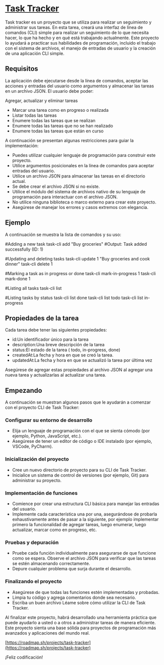# [Task Tracker](https://roadmap.sh/projects/task-tracker)
Task tracker es un proyecto que se utiliza para realizar un seguimiento y administrar sus tareas. En esta tarea, creará una interfaz de línea de comandos (CLI) simple para realizar un seguimiento de lo que necesita hacer, lo que ha hecho y en qué está trabajando actualmente. Este proyecto lo ayudará a practicar sus habilidades de programación, incluido el trabajo con el sistema de archivos, el manejo de entradas de usuario y la creación de una aplicación CLI simple.

## Requisitos
La aplicación debe ejecutarse desde la línea de comandos, aceptar las acciones y entradas del usuario como argumentos y almacenar las tareas en un archivo JSON. El usuario debe poder:

Agregar, actualizar y eliminar tareas
- Marcar una tarea como en progreso o realizada
- Listar todas las tareas
- Enumere todas las tareas que se realizan
- Enumere todas las tareas que no se han realizado
- Enumere todas las tareas que están en curso

A continuación se presentan algunas restricciones para guiar la implementación:

- Puedes utilizar cualquier lenguaje de programación para construir este proyecto.
- Utilice argumentos posicionales en la línea de comandos para aceptar entradas del usuario.
- Utilice un archivo JSON para almacenar las tareas en el directorio actual.
- Se debe crear el archivo JSON si no existe.
- Utilice el módulo del sistema de archivos nativo de su lenguaje de programación para interactuar con el archivo JSON.
- No utilice ninguna biblioteca o marco externo para crear este proyecto.
- Asegúrese de manejar los errores y casos extremos con elegancia.

## Ejemplo
A continuación se muestra la lista de comandos y su uso:

#Adding a new task
task-cli add "Buy groceries"
#Output: Task added successfully (ID: 1)

#Updating and deleting tasks
task-cli update 1 "Buy groceries and cook dinner"
task-cli delete 1

#Marking a task as in progress or done
task-cli mark-in-progress 1
task-cli mark-done 1

#Listing all tasks
task-cli list

#Listing tasks by status
task-cli list done
task-cli list todo
task-cli list in-progress

## Propiedades de la tarea
Cada tarea debe tener las siguientes propiedades:

- id:Un identificador único para la tarea
- description:Una breve descripción de la tarea
- status:El estado de la tarea ( todo, in-progress, done)
- createdAt:La fecha y hora en que se creó la tarea.
- updatedAt:La fecha y hora en que se actualizó la tarea por última vez

Asegúrese de agregar estas propiedades al archivo JSON al agregar una nueva tarea y actualizarlas al actualizar una tarea.

## Empezando
A continuación se muestran algunos pasos que le ayudarán a comenzar con el proyecto CLI de Task Tracker:

### Configurar su entorno de desarrollo
- Elija un lenguaje de programación con el que se sienta cómodo (por ejemplo, Python, JavaScript, etc.).
- Asegúrese de tener un editor de código o IDE instalado (por ejemplo, VSCode, PyCharm).
### Inicialización del proyecto
- Cree un nuevo directorio de proyecto para su CLI de Task Tracker.
- Inicialice un sistema de control de versiones (por ejemplo, Git) para administrar su proyecto.
### Implementación de funciones
- Comience por crear una estructura CLI básica para manejar las entradas del usuario.
- Implemente cada característica una por una, asegurándose de probarla exhaustivamente antes de pasar a la siguiente, por ejemplo implementar primero la funcionalidad de agregar tareas, luego enumerar, luego actualizar, marcar como en progreso, etc.
### Pruebas y depuración
- Pruebe cada función individualmente para asegurarse de que funcione como se espera. Observe el archivo JSON para verificar que las tareas se estén almacenando correctamente.
- Depure cualquier problema que surja durante el desarrollo.
### Finalizando el proyecto
- Asegúrese de que todas las funciones estén implementadas y probadas.
- Limpia tu código y agrega comentarios donde sea necesario.
- Escriba un buen archivo Léame sobre cómo utilizar la CLI de Task Tracker.

Al finalizar este proyecto, habrá desarrollado una herramienta práctica que puede ayudarlo a usted o a otros a administrar tareas de manera eficiente. Este proyecto sienta una base sólida para proyectos de programación más avanzados y aplicaciones del mundo real.


[https://roadmap.sh/projects/task-tracker](https://roadmap.sh/projects/task-tracker)

¡Feliz codificación!
